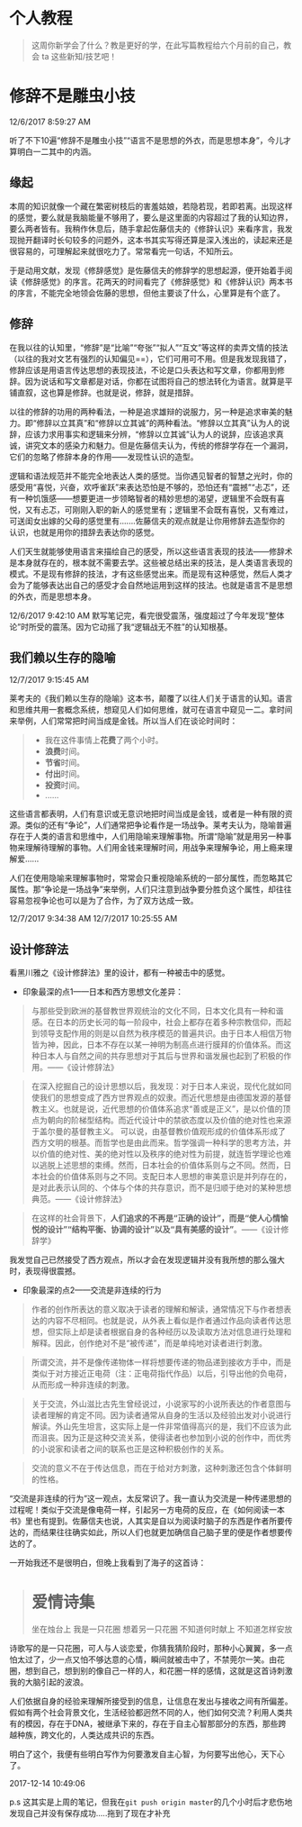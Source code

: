 # 个人教程

>这周你新学会了什么？教是更好的学，在此写篇教程给六个月前的自己，教会 ta 这些新知/技艺吧！

# 修辞不是雕虫小技

12/6/2017 8:59:27 AM 

听了不下10遍“修辞不是雕虫小技”“语言不是思想的外衣，而是思想本身”，今儿才算明白一二其中的内涵。

## 缘起

本周的知识就像一个藏在繁密树枝后的害羞姑娘，若隐若现，若即若离。出现这样的感觉，要么就是我脑能量不够用了，要么是这里面的内容超过了我的认知边界，要么两者皆有。我稍作休息后，随手拿起佐藤信夫的《修辞认识》来看序言，我发现抛开翻译时长句较多的问题外，这本书其实写得还算是深入浅出的，读起来还是很容易的，可理解起来就很吃力了。常常看完一句话，不知所云。

于是动用文献，发现《修辞感觉》是佐藤信夫的修辞学的思想起源，便开始着手阅读《修辞感觉》的序言。花两天的时间看完了《修辞感觉》和《修辞认识》两本书的序言，不能完全地领会佐藤的思想，但他主要谈了什么，心里算是有个底了。

## 修辞

在我以往的认知里，“修辞”是“比喻”“夸张”“拟人”“互文”等这样的卖弄文情的技法（以往的我对文艺有强烈的认知偏见==），它们可用可不用。但是我发现我错了，修辞应该是用语言传达思想的表现技法，不论是口头表达和写文章，你都用到修辞。因为说话和写文章都是对话，你都在试图将自己的想法转化为语言。就算是平铺直叙，这也算是修辞。也就是说，修辞，就是措辞。

以往的修辞的功用的两种看法，一种是追求雄辩的说服力，另一种是追求审美的魅力。即“修辞以立其真”和“修辞以立其诚”的两种看法。“修辞以立其真”认为人的说辞，应该力求用事实和逻辑来分辨，“修辞以立其诚”认为人的说辞，应该追求真诚，讲究文本的感染力和魅力。但是佐藤信夫认为，传统的修辞学存在一个漏洞，它们的忽略了修辞本身的作用——发现性认识的造型。

逻辑和语法规范并不能完全地表达人类的感觉。当你遇见智者的智慧之光时，你的感受用“喜悦，兴奋，欢呼雀跃”来表达恐怕是不够的，恐怕还有“震撼”“忐忑”，还有一种饥饿感——想要更进一步领略智者的精妙思想的渴望，逻辑里不会既有喜悦，又有忐忑，可刚刚入职的新人的感觉里有；逻辑里不会既有喜悦，又有难过，可送闺女出嫁的父母的感觉里有.......佐藤信夫的观点就是让你用修辞去造型你的认识，也就是用你的措辞去表达你的感觉。

人们天生就能够使用语言来描绘自己的感受，所以这些语言表现的技法——修辞术是本身就存在的，根本就不需要去学。这些被总结出来的技法，是人类语言表现的模式。不是现有修辞的技法，才有这些感觉出来。而是现有这种感觉，然后人类才会为了能够表达出自己的感受才会自然地运用到这样的技法。也就是语言不是思想的外衣，而是思想本身。


12/6/2017 9:42:10 AM 默写笔记完，看完很受震荡，强度超过了今年发现“整体论”时所受的震荡。因为它动摇了我“逻辑战无不胜”的认知根基。

## 我们赖以生存的隐喻

12/7/2017 9:15:45 AM 

莱考夫的《我们赖以生存的隐喻》这本书，颠覆了以往人们关于语言的认知。语言和思维共用一套概念系统，想窥见人们如何思维，就可在语言中窥见一二。拿时间来举例，人们常常把时间当成是金钱。所以当人们在谈论时间时：

> - 我在这件事情上**花费**了两个小时。
> - **浪费**时间。
> - **节省**时间。
> - **付出**时间。
> - **投资**时间。
> - ......

这些语言都表明，人们有意识或无意识地把时间当成是金钱，或者是一种有限的资源。类似的还有“争论”，人们通常把争论看作是一场战争。莱考夫认为，隐喻普遍存在于人类的语言和思维中，人们用隐喻来理解事物。所谓“隐喻”就是用另一种事物来理解待理解的事物。人们用金钱来理解时间，用战争来理解争论，用上瘾来理解爱......

人们在使用隐喻来理解事物时，常常会只重视隐喻系统的一部分属性，而忽略其它属性。那“争论是一场战争”来举例，人们只注意到战争要分胜负这个属性，却往往容易忽视争论也可以是为了合作，为了双方达成一致。

12/7/2017 9:34:38 AM 
12/7/2017 10:25:55 AM 

## 设计修辞法

看黑川雅之《设计修辞法》里的设计，都有一种被击中的感觉。

- 印象最深的点1——日本和西方思想文化差异：

 >  与那些受到欧洲的基督教世界观统治的文化不同，日本文化具有一种和谐感。在日本的历史长河的每一阶段中，社会上都存在着多种宗教信仰，而起到领导支配作用的则是以自然为秩序模范的普遍共识。由于日本人相信万物皆为神，因此，日本不存在以某一神明为制高点进行膜拜的价值体系。而这种日本人与自然之间的共存思想对于其后与世界和谐发展也起到了积极的作用。——《设计修辞法》 

 >  在深入挖掘自己的设计思想以后，我发现：对于日本人来说，现代化就如同使我们的思想变成了西方世界观点的奴隶。而近代思想是由德国发源的基督教主义。也就是说，近代思想的价值体系追求“善或是正义”，是以价值的顶点为朝向的阶梯型结构。而近代设计中的禁欲态度以及价值的绝对性也来源于盖尔曼的基督教主义。
 > 可以说，由基督教价值观形成的价值体系形成了西方文明的根基。而哲学也是由此而来。哲学强调一种科学的思考方法，并以价值的绝对性、美的绝对性以及秩序的绝对性为前提，就连哲学理论也难以逃脱上述思想的束缚。然而，日本社会的价值体系则与之不同。然而，日本社会的价值体系则与之不同。支配日本人思想的审美意识是并列存在的，是对此表示认同的、个体与个体的共存意识，而不是归顺于绝对的某种思想典范。——《设计修辞法》

> 在这样的社会背景下，**人们追求的不再是“正确的设计”，而是“使人心情愉悦的设计”“结构平衡、协调的设计”以及“具有美感的设计”**。——《设计修辞学》

我发觉自己已然接受了西方观点，所以才会在发现逻辑并没有我所想的那么强大时，表现得很震撼。

- 印象最深的点2——交流是非连续的行为

> 作者的创作所表达的意义取决于读者的理解和解读，通常情况下与作者想表达的内容不尽相同。也就是说，从外表上看似是作者通过作品向读者传达思想，但实际上却是读者根据自身的各种经历以及读取方法对信息进行处理和解释。因此，创作绝对不是“被传递”，而是单纯地对读者进行刺激。

> 所谓交流，并不是像传递物体一样将想要传递的物品递到接收方手中，而是类似于对方接近正电荷（注：正电荷指代作品）以后，引导出他的负电荷，从而形成一种非连续的刺激。

> 关于交流，外山滋比古先生曾经说过，小说家写的小说所表达的作者意图与读者理解的肯定不同。因为读者通常从自身的生活以及经验出发对小说进行解读。外山先生坦言，这实际上是一件非常值得高兴的是，我们不应该为此而沮丧。因为正是这种交流关系，使得读者也参加到小说的创作中，而优秀的小说家和读者之间的联系也正是这种积极创作的关系。

> 交流的意义不在于传达信息，而在于给对方刺激，这种刺激还包含个体鲜明的性格。

“交流是非连续的行为”这一观点，太反常识了。我一直认为交流是一种传递思想的过程呢！类似于交流是像电荷一样，引起另一方电荷的反应，在《如何阅读一本书》里也有提到。佐藤信夫也说，人其实是自以为阅读时脑子的东西是作者所要传达的，而结果往往确实如此，所以人们也就更加确信自己脑子里的便是作者想要传达的了。

一开始我还不是很明白，但晚上我看到了海子的这首诗：
>  # 爱情诗集
> 坐在烛台上
> 我是一只花圈
> 想着另一只花圈
> 不知道何时献上
> 不知道怎样安放

诗歌写的是一只花圈，可人与人谈恋爱，你猜我猜阶段时，那种小心翼翼，多一点怕太过了，少一点又怕不够达意的心情，瞬间就被击中了，不禁莞尔一笑。由花圈，想到自己，想到别的像自己一样的人，和花圈一样的感情，这就是这首诗刺激我的大脑引起的波浪。

人们依据自身的经验来理解所接受到的信息，让信息在发出与接收之间有所偏差。假如有两个社会背景文化，生活经验都迥然不同的人，他们如何交流？利用人类共有的模因，存在于DNA，被继承下来的，存在于自主心智那部分的东西，那些跨越种族，跨文化的，人类达成共识的东西。

明白了这个，我便有些明白写作为何要激发自主心智，为何要写出他心，天下心了。

2017-12-14 10:49:06 

p.s 这其实是上周的笔记，但我在`git push origin master`的几个小时后才悲伤地发现自己并没有保存成功.....拖到了现在才补充

